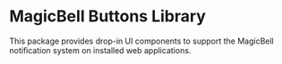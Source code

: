 # MagicBell Buttons Library

This package provides drop-in UI components to support the MagicBell notification system on installed web applications.
